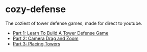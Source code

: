 # cozy-defense

The coziest of tower defense games, made for direct to youtube.

- [Part 1: Learn To Build A Tower Defense Game](https://www.youtube.com/watch?v=eop7PNHQgoI&t=331s)
- [Part 2: Camera Drag and Zoom](https://www.youtube.com/watch?v=IvOUU5cWY6Q&t=407s)
- [Part 3: Placing Towers](https://www.youtube.com/watch?v=l8kkYHvqPLE&t=305s)

